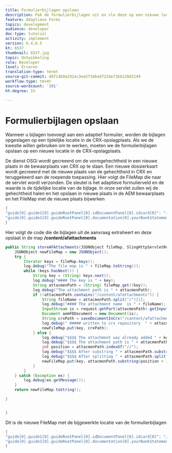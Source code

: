 ```yaml
---
title: Formulierbijlagen opslaan
description: Pak de formulierbijlagen uit en sla deze op een nieuwe locatie op in de CRX-opslagplaats.
feature: Adaptieve Forms
topics: development
audience: developer
doc-type: tutorial
activity: implement
version: 6.4,6.5
kt: 6537
thumbnail: 6537.jpg
topic: Ontwikkeling
role: Developer
level: Ervaren
translation-type: tm+mt
source-git-commit: d9714b9a291ec3ee5f3dba9723de72bb120d2149
workflow-type: tm+mt
source-wordcount: '191'
ht-degree: 1%

---
```


# Formulierbijlagen opslaan

Wanneer u bijlagen toevoegt aan een adaptief formulier, worden de bijlagen opgeslagen op een tijdelijke locatie in de CRX-opslagplaats. Als we de kwestie willen gebruiken om te werken, moeten we de formulierbijlagen opslaan op een nieuwe locatie in de CRX-opslagplaats.

De dienst OSGi wordt gecreeerd om de vormgehechtheid in een nieuwe plaats in de bewaarplaats van CRX op te slaan. Een nieuwe dossierkaart wordt gecreeerd met de nieuwe plaats van de gehechtheid in CRX en teruggekeerd aan de roepende toepassing.
Hier volgt de FileMap die naar de servlet wordt verzonden. De sleutel is het adaptieve formulierveld en de waarde is de tijdelijke locatie van de bijlage. In onze servlet zullen wij de gehechtheid halen en het opslaan in nieuwe plaats in de AEM bewaarplaats en het FileMap met de nieuwe plaats bijwerken

```java
{
"guide[0].guide1[0].guideRootPanel[0].idDocumentPanel[0].idcard[0]": "idcard/CA-DriversLicense.pdf",
"guide[0].guide1[0].guideRootPanel[0].documentation[0].yourBankStatements[0].table1603552612235[0].Row1[0].tableItem11[0]": "tableItem11/BankStatement-Sept-2020.pdf"
}
```

Hier volgt de code die de bijlagen uit de aanvraag extraheert en deze opslaat in de map **/content/afattachments**

```java
public String storeAFAttachments(JSONObject fileMap, SlingHttpServletRequest request) {
    JSONObject newFileMap = new JSONObject();
    try {
        Iterator keys = fileMap.keys();
        log.debug("The file map is " + fileMap.toString());
        while (keys.hasNext()) {
            String key = (String) keys.next();
            log.debug("#### The key is " + key);
            String attacmenPath = (String) fileMap.get((key));
            log.debug("The attachment path is " + attacmenPath);
            if (!attacmenPath.contains("/content/afattachments")) {
                String fileName = attacmenPath.split("/")[1];
                log.debug("#### The attachment name  is " + fileName);
                InputStream is = request.getPart(attacmenPath).getInputStream();
                Document aemFDDocument = new Document(is);
                String crxPath = saveDocumentInCrx("/content/afattachments", fileName, aemFDDocument);
                log.debug(" ##### written to crx repository  " + attacmenPath.split("/")[1]);
                newFileMap.put(key, crxPath);
            } else {
                log.debug("$$$$ The attachment was already added " + key);
                log.debug("$$$$ The attachment path is " + attacmenPath);
                int position = attacmenPath.indexOf("//");
                log.debug("$$$$ After substring " + attacmenPath.substring(position + 1));
                log.debug("$$$$ After splitting " + attacmenPath.split("/")[1]);
                newFileMap.put(key, attacmenPath.substring(position + 1));
            }
        }
    } catch (Exception ex) {
        log.debug(ex.getMessage());
    }
    return newFileMap.toString();

}


}
```

Dit is de nieuwe FileMap met de bijgewerkte locatie van de formulierbijlagen

```java
{
"guide[0].guide1[0].guideRootPanel[0].idDocumentPanel[0].idcard[0]": "/content/afattachments/7dc0cbde-404d-49a9-9f7b-9ab5ee7482be/CA-DriversLicense.pdf",
"guide[0].guide1[0].guideRootPanel[0].documentation[0].yourBankStatements[0].table1603552612235[0].Row1[0].tableItem11[0]": "/content/afattachments/81653de9-4967-4736-9ca3-807a11542243/BankStatement-Sept-2020.pdf"
}
```
